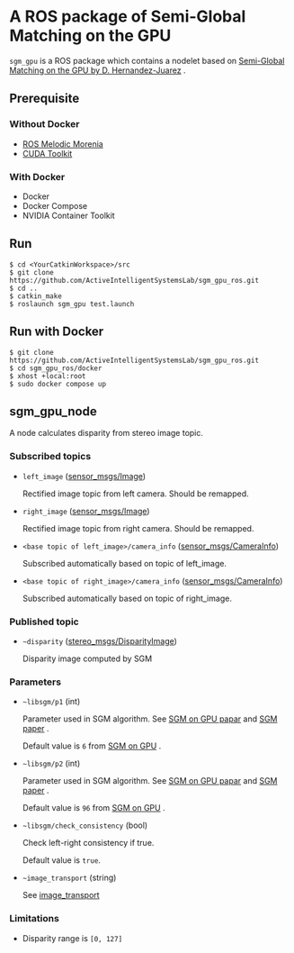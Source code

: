 # A ROS package of Semi-Global Matching on the GPU

`sgm_gpu` is a ROS package which contains a nodelet based on [Semi-Global Matching on the GPU by D. Hernandez-Juarez](https://github.com/dhernandez0/sgm) .

## Prerequisite

### Without Docker

- [ROS Melodic Morenia](http://wiki.ros.org/melodic)
- [CUDA Toolkit](https://developer.nvidia.com/cuda-toolkit)

### With Docker

- Docker
- Docker Compose
- NVIDIA Container Toolkit

## Run

```
$ cd <YourCatkinWorkspace>/src
$ git clone https://github.com/ActiveIntelligentSystemsLab/sgm_gpu_ros.git
$ cd ..
$ catkin_make
$ roslaunch sgm_gpu test.launch
```

## Run with Docker

```
$ git clone https://github.com/ActiveIntelligentSystemsLab/sgm_gpu_ros.git
$ cd sgm_gpu_ros/docker
$ xhost +local:root
$ sudo docker compose up
```

## sgm_gpu_node

A node calculates disparity from stereo image topic.

### Subscribed topics

- `left_image` ([sensor_msgs/Image](http://docs.ros.org/api/sensor_msgs/html/msg/Image.html))
  
  Rectified image topic from left camera.
  Should be remapped.

- `right_image` ([sensor_msgs/Image](http://docs.ros.org/api/sensor_msgs/html/msg/Image.html))

  Rectified image topic from right camera. Should be remapped.

- `<base topic of left_image>/camera_info` ([sensor_msgs/CameraInfo](http://docs.ros.org/api/sensor_msgs/html/msg/CameraInfo.html))

  Subscribed automatically based on topic of left_image.

- `<base topic of right_image>/camera_info` ([sensor_msgs/CameraInfo](http://docs.ros.org/api/sensor_msgs/html/msg/CameraInfo.html))

  Subscribed automatically based on topic of right_image.

### Published topic

- `~disparity` ([stereo_msgs/DisparityImage](http://docs.ros.org/api/stereo_msgs/html/msg/DisparityImage.html))

  Disparity image computed by SGM

### Parameters

- `~libsgm/p1` (int)

  Parameter used in SGM algorithm.
  See [SGM on GPU papar](https://www.sciencedirect.com/science/article/pii/S1877050916306561) and [SGM paper](https://ieeexplore.ieee.org/document/4359315) .

  Default value is `6` from [SGM on GPU](https://github.com/dhernandez0/sgm) .

- `~libsgm/p2` (int) 

  Parameter used in SGM algorithm.
  See [SGM on GPU papar](https://www.sciencedirect.com/science/article/pii/S1877050916306561) and [SGM paper](https://ieeexplore.ieee.org/document/4359315) .

  Default value is `96` from [SGM on GPU](https://github.com/dhernandez0/sgm) .

- `~libsgm/check_consistency` (bool)

  Check left-right consistency if true.

  Default value is `true`.

- `~image_transport` (string)

  See [image_transport](http://wiki.ros.org/image_transport)

### Limitations

- Disparity range is `[0, 127]`

